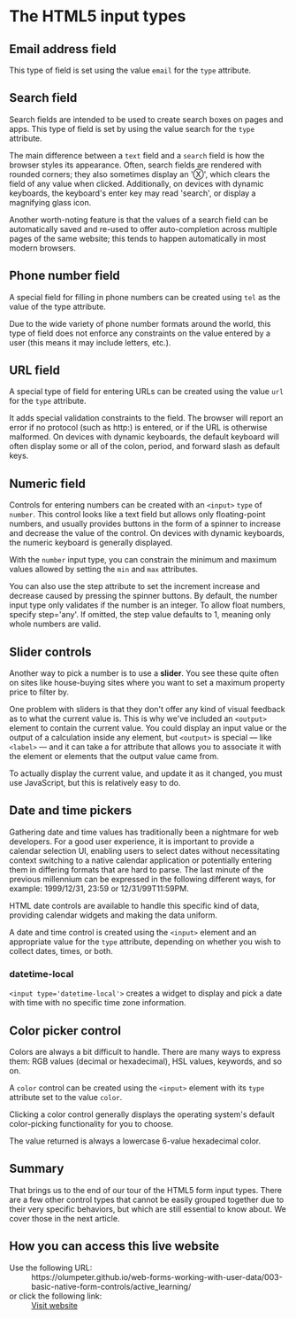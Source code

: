 # The HTML5 input types

## Email address field

This type of field is set using the value `email` for the `type` attribute.

## Search field

Search fields are intended to be used to create search boxes on pages and 
apps. This type of field is set by using the value search for the `type` 
attribute.

The main difference between a `text` field and a `search` field is how the 
browser styles its appearance. Often, search fields are rendered with 
rounded corners; they also sometimes display an 'Ⓧ', which clears the 
field of any value when clicked. Additionally, on devices with dynamic 
keyboards, the keyboard's enter key may read 'search', or display a 
magnifying glass icon.

Another worth-noting feature is that the values of a search field can be 
automatically saved and re-used to offer auto-completion across multiple 
pages of the same website; this tends to happen automatically in most modern 
browsers.

## Phone number field

A special field for filling in phone numbers can be created using `tel` as 
the value of the type attribute.

Due to the wide variety of phone number formats around the world, this type 
of field does not enforce any constraints on the value entered by a user 
(this means it may include letters, etc.).

## URL field

A special type of field for entering URLs can be created using the value 
`url` for the `type` attribute.

It adds special validation constraints to the field. The browser will report 
an error if no protocol (such as http:) is entered, or if the URL is otherwise 
malformed. On devices with dynamic keyboards, the default keyboard will often 
display some or all of the colon, period, and forward slash as default keys.

## Numeric field

Controls for entering numbers can be created with an `<input>` `type` of 
`number`. This control looks like a text field but allows only floating-point 
numbers, and usually provides buttons in the form of a spinner to increase 
and decrease the value of the control. On devices with dynamic keyboards, the 
numeric keyboard is generally displayed.

With the `number` input type, you can constrain the minimum and maximum 
values allowed by setting the `min` and `max` attributes.

You can also use the step attribute to set the increment increase and 
decrease caused by pressing the spinner buttons. By default, the number 
input type only validates if the number is an integer. To allow float numbers, 
specify step='any'. If omitted, the step value defaults to 1, meaning only 
whole numbers are valid.

## Slider controls

Another way to pick a number is to use a **slider**. You see these quite often 
on sites like house-buying sites where you want to set a maximum property 
price to filter by.

One problem with sliders is that they don't offer any kind of visual 
feedback as to what the current value is. This is why we've included an 
`<output>` element to contain the current value. You could display an input 
value or the output of a calculation inside any element, but `<output>` is 
special — like `<label>` — and it can take a for attribute that allows you to 
associate it with the element or elements that the output value came from.

To actually display the current value, and update it as it changed, you must 
use JavaScript, but this is relatively easy to do.

## Date and time pickers

Gathering date and time values has traditionally been a nightmare for web 
developers. For a good user experience, it is important to provide a calendar 
selection UI, enabling users to select dates without necessitating context 
switching to a native calendar application or potentially entering them in 
differing formats that are hard to parse. The last minute of the previous 
millennium can be expressed in the following different ways, for example: 
1999/12/31, 23:59 or 12/31/99T11:59PM.

HTML date controls are available to handle this specific kind of data, 
providing calendar widgets and making the data uniform.

A date and time control is created using the `<input>` element and an 
appropriate value for the `type` attribute, depending on whether you wish to 
collect dates, times, or both.

### datetime-local

`<input type='datetime-local'>` creates a widget to display and pick a date 
with time with no specific time zone information.

## Color picker control

Colors are always a bit difficult to handle. There are many ways to express 
them: RGB values (decimal or hexadecimal), HSL values, keywords, and so on.

A `color` control can be created using the `<input>` element with its `type` 
attribute set to the value `color`.

Clicking a color control generally displays the operating system's default 
color-picking functionality for you to choose.

The value returned is always a lowercase 6-value hexadecimal color.

## Summary

That brings us to the end of our tour of the HTML5 form input types. There 
are a few other control types that cannot be easily grouped together due to 
their very specific behaviors, but which are still essential to know about. We 
cover those in the next article.

## How you can access this live website

<dl>
  Use the following URL:
  <dd>
    https://olumpeter.github.io/web-forms-working-with-user-data/003-basic-native-form-controls/active_learning/
  </dd>
  or click the following link:
  <dd>
    <a href="https://olumpeter.github.io/web-forms-working-with-user-data/003-basic-native-form-controls/active_learning/">Visit website</a>
  </dd>
</dl>
